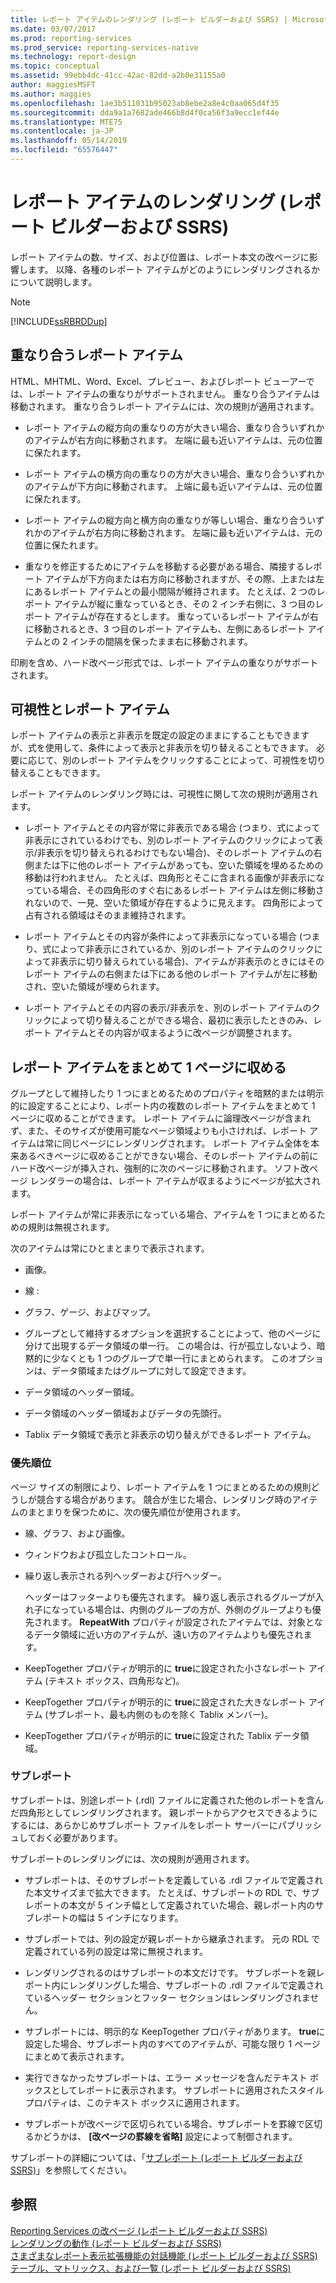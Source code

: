 ```yaml
---
title: レポート アイテムのレンダリング (レポート ビルダーおよび SSRS) | Microsoft Docs
ms.date: 03/07/2017
ms.prod: reporting-services
ms.prod_service: reporting-services-native
ms.technology: report-design
ms.topic: conceptual
ms.assetid: 99ebb4dc-41cc-42ac-82dd-a2b0e31155a0
author: maggiesMSFT
ms.author: maggies
ms.openlocfilehash: 1ae3b511031b95023ab8ebe2a8e4c0aa065d4f35
ms.sourcegitcommit: dda9a1a7682ade466b8d4f0ca56f3a9ecc1ef44e
ms.translationtype: MTE75
ms.contentlocale: ja-JP
ms.lasthandoff: 05/14/2019
ms.locfileid: "65576447"
---
```

# <a name="rendering-report-items-report-builder-and-ssrs"></a>レポート アイテムのレンダリング (レポート ビルダーおよび SSRS)
  レポート アイテムの数、サイズ、および位置は、レポート本文の改ページに影響します。 以降、各種のレポート アイテムがどのようにレンダリングされるかについて説明します。  
  
> [!NOTE]  
>  [!INCLUDE[ssRBRDDup](../../includes/ssrbrddup-md.md)]  
  
## <a name="overlapping-report-items"></a>重なり合うレポート アイテム  
 HTML、MHTML、Word、Excel、プレビュー、およびレポート ビューアーでは、レポート アイテムの重なりがサポートされません。 重なり合うアイテムは移動されます。 重なり合うレポート アイテムには、次の規則が適用されます。  
  
-   レポート アイテムの縦方向の重なりの方が大きい場合、重なり合ういずれかのアイテムが右方向に移動されます。 左端に最も近いアイテムは、元の位置に保たれます。  
  
-   レポート アイテムの横方向の重なりの方が大きい場合、重なり合ういずれかのアイテムが下方向に移動されます。 上端に最も近いアイテムは、元の位置に保たれます。  
  
-   レポート アイテムの縦方向と横方向の重なりが等しい場合、重なり合ういずれかのアイテムが右方向に移動されます。 左端に最も近いアイテムは、元の位置に保たれます。  
  
-   重なりを修正するためにアイテムを移動する必要がある場合、隣接するレポート アイテムが下方向または右方向に移動されますが、その際、上または左にあるレポート アイテムとの最小間隔が維持されます。 たとえば、2 つのレポート アイテムが縦に重なっているとき、その 2 インチ右側に、3 つ目のレポート アイテムが存在するとします。 重なっているレポート アイテムが右に移動されるとき、3 つ目のレポート アイテムも、左側にあるレポート アイテムとの 2 インチの間隔を保ったまま右に移動されます。  
  
 印刷を含め、ハード改ページ形式では、レポート アイテムの重なりがサポートされます。  
  
## <a name="visibility-and-report-items"></a>可視性とレポート アイテム  
 レポート アイテムの表示と非表示を既定の設定のままにすることもできますが、式を使用して、条件によって表示と非表示を切り替えることもできます。 必要に応じて、別のレポート アイテムをクリックすることによって、可視性を切り替えることもできます。  
  
 レポート アイテムのレンダリング時には、可視性に関して次の規則が適用されます。  
  
-   レポート アイテムとその内容が常に非表示である場合 (つまり、式によって非表示にされているわけでも、別のレポート アイテムのクリックによって表示/非表示を切り替えられるわけでもない場合)、そのレポート アイテムの右側または下に他のレポート アイテムがあっても、空いた領域を埋めるための移動は行われません。 たとえば、四角形とそこに含まれる画像が非表示になっている場合、その四角形のすぐ右にあるレポート アイテムは左側に移動されないので、一見、空いた領域が存在するように見えます。 四角形によって占有される領域はそのまま維持されます。  
  
-   レポート アイテムとその内容が条件によって非表示になっている場合 (つまり、式によって非表示にされているか、別のレポート アイテムのクリックによって非表示に切り替えられている場合)、アイテムが非表示のときにはそのレポート アイテムの右側または下にある他のレポート アイテムが左に移動され、空いた領域が埋められます。  
  
-   レポート アイテムとその内容の表示/非表示を、別のレポート アイテムのクリックによって切り替えることができる場合、最初に表示したときのみ、レポート アイテムとその内容が収まるように改ページが調整されます。  
  
## <a name="keeping-report-items-together-on-a-single-page"></a>レポート アイテムをまとめて 1 ページに収める  
 グループとして維持したり 1 つにまとめるためのプロパティを暗黙的または明示的に設定することにより、レポート内の複数のレポート アイテムをまとめて 1 ページに収めることができます。 レポート アイテムに論理改ページが含まれず、また、そのサイズが使用可能なページ領域よりも小さければ、レポート アイテムは常に同じページにレンダリングされます。 レポート アイテム全体を本来あるべきページに収めることができない場合、そのレポート アイテムの前にハード改ページが挿入され、強制的に次のページに移動されます。 ソフト改ページ レンダラーの場合は、レポート アイテムが収まるようにページが拡大されます。  
  
 レポート アイテムが常に非表示になっている場合、アイテムを 1 つにまとめるための規則は無視されます。  
  
 次のアイテムは常にひとまとまりで表示されます。  
  
-   画像。  
  
-   線 :  
  
-   グラフ、ゲージ、およびマップ。  
  
-   グループとして維持するオプションを選択することによって、他のページに分けて出現するデータ領域の単一行。 この場合は、行が孤立しないよう、暗黙的に少なくとも 1 つのグループで単一行にまとめられます。 このオプションは、データ領域またはグループに対して設定できます。  
  
-   データ領域のヘッダー領域。  
  
-   データ領域のヘッダー領域およびデータの先頭行。  
  
-   Tablix データ領域で表示と非表示の切り替えができるレポート アイテム。  
  
### <a name="priority-order"></a>優先順位  
 ページ サイズの制限により、レポート アイテムを 1 つにまとめるための規則どうしが競合する場合があります。 競合が生じた場合、レンダリング時のアイテムのまとまりを保つために、次の優先順位が使用されます。  
  
-   線、グラフ、および画像。  
  
-   ウィンドウおよび孤立したコントロール。  
  
-   繰り返し表示される列ヘッダーおよび行ヘッダー。  
  
     ヘッダーはフッターよりも優先されます。 繰り返し表示されるグループが入れ子になっている場合は、内側のグループの方が、外側のグループよりも優先されます。 **RepeatWith** プロパティが設定されたアイテムでは、対象となるデータ領域に近い方のアイテムが、遠い方のアイテムよりも優先されます。  
  
-   KeepTogether プロパティが明示的に **true**に設定された小さなレポート アイテム (テキスト ボックス、四角形など)。  
  
-   KeepTogether プロパティが明示的に **true**に設定された大きなレポート アイテム (サブレポート、最も内側のものを除く Tablix メンバー)。  
  
-   KeepTogether プロパティが明示的に **true**に設定された Tablix データ領域。  
  
### <a name="subreports"></a>サブレポート  
 サブレポートは、別途レポート (.rdl) ファイルに定義された他のレポートを含んだ四角形としてレンダリングされます。 親レポートからアクセスできるようにするには、あらかじめサブレポート ファイルをレポート サーバーにパブリッシュしておく必要があります。  
  
 サブレポートのレンダリングには、次の規則が適用されます。  
  
-   サブレポートは、そのサブレポートを定義している .rdl ファイルで定義された本文サイズまで拡大できます。 たとえば、サブレポートの RDL で、サブレポートの本文が 5 インチ幅として定義されていた場合、親レポート内のサブレポートの幅は 5 インチになります。  
  
-   サブレポートでは、列の設定が親レポートから継承されます。 元の RDL で定義されている列の設定は常に無視されます。  
  
-   レンダリングされるのはサブレポートの本文だけです。 サブレポートを親レポート内にレンダリングした場合、サブレポートの .rdl ファイルで定義されているヘッダー セクションとフッター セクションはレンダリングされません。  
  
-   サブレポートには、明示的な KeepTogether プロパティがあります。 **true**に設定した場合、サブレポート内のすべてのアイテムが、可能な限り 1 ページにまとめて表示されます。  
  
-   実行できなかったサブレポートは、エラー メッセージを含んだテキスト ボックスとしてレポートに表示されます。 サブレポートに適用されたスタイル プロパティは、このテキスト ボックスに適用されます。  
  
-   サブレポートが改ページで区切られている場合、サブレポートを罫線で区切るかどうかは、 **[改ページの罫線を省略]** 設定によって制御されます。  
  
 サブレポートの詳細については、「[サブレポート &#40;レポート ビルダーおよび SSRS&#41;](../../reporting-services/report-design/subreports-report-builder-and-ssrs.md)」を参照してください。  
  
## <a name="see-also"></a>参照  
 [Reporting Services の改ページ &#40;レポート ビルダーおよび SSRS&#41;](../../reporting-services/report-design/pagination-in-reporting-services-report-builder-and-ssrs.md)   
 [レンダリングの動作 &#40;レポート ビルダーおよび SSRS&#41;](../../reporting-services/report-design/rendering-behaviors-report-builder-and-ssrs.md)   
 [さまざまなレポート表示拡張機能の対話機能 &#40;レポート ビルダーおよび SSRS&#41;](../../reporting-services/report-builder/interactive-functionality-different-report-rendering-extensions.md)   
 [テーブル、マトリックス、および一覧 &#40;レポート ビルダーおよび SSRS&#41;](../../reporting-services/report-design/tables-matrices-and-lists-report-builder-and-ssrs.md)  
  
  
